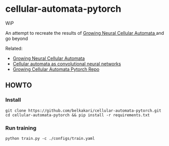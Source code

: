 # cellular-automata-pytorch

WiP

An attempt to recreate the results of [Growing Neural Cellular Automata
](https://distill.pub/2020/growing-ca/) and go beyond

Related:

* [Growing Neural Cellular Automata](https://distill.pub/2020/growing-ca/)
* [Cellular automata as convolutional neural networks](https://arxiv.org/abs/1809.02942)
* [Growing Cellular Automata Pytorch Repo](https://github.com/PWhiddy/Growing-Neural-Cellular-Automata-Pytorch?files=1)

## HOWTO

### Install

```
git clone https://github.com/belkakari/cellular-automata-pytorch.git
cd cellular-automata-pytorch && pip install -r requirements.txt
```

### Run training

```
python train.py -c ./configs/train.yaml
```